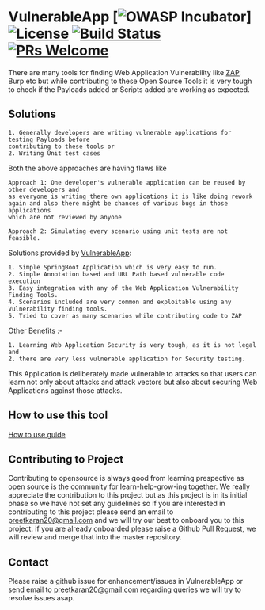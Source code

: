# VulnerableApp [![OWASP Incubator](https://img.shields.io/badge/owasp-incubator-blue.svg)] [![License](https://img.shields.io/badge/License-Apache%202.0-blue.svg)](https://opensource.org/licenses/Apache-2.0) [![Build Status](https://travis-ci.com/SasanLabs/VulnerableApp.svg?branch=master)](https://travis-ci.com/SasanLabs/VulnerableApp) [![PRs Welcome](https://img.shields.io/badge/PRs-welcome-brightgreen.svg?style=flat-square)](http://makeapullrequest.com)


There are many tools for finding Web Application Vulnerability like [ZAP](https://github.com/zaproxy), Burp etc but while contributing to these Open Source Tools 
it is very tough to check if the Payloads added or Scripts added are working as expected.

## Solutions
``` 
1. Generally developers are writing vulnerable applications for testing Payloads before 
contributing to these tools or
2. Writing Unit test cases
```
Both the above approaches are having flaws like 
```
Approach 1: One developer's vulnerable application can be reused by other developers and 
as everyone is writing there own applications it is like doing rework again and also there might be chances of various bugs in those applications
which are not reviewed by anyone

Approach 2: Simulating every scenario using unit tests are not feasible.
```

Solutions provided by [VulnerableApp](https://github.com/SasanLabs/VulnerableApp):
```
1. Simple SpringBoot Application which is very easy to run.
2. Simple Annotation based and URL Path based vulnerable code execution
3. Easy integration with any of the Web Application Vulnerability Finding Tools.
4. Scenarios included are very common and exploitable using any Vulnerability finding tools.
5. Tried to cover as many scenarios while contributing code to ZAP
```

Other Benefits :-
```
1. Learning Web Application Security is very tough, as it is not legal and 
2. there are very less vulnerable application for Security testing.
```

This Application is deliberately made vulnerable to attacks so that users can learn not only about attacks and attack vectors but also about securing Web Applications against those attacks.

## How to use this tool ##
[How to use guide](https://github.com/SasanLabs/VulnerableApp/blob/master/HOW-TO-USE.md)

## Contributing to Project ##
Contributing to opensource is always good from learning prespective as open source is the community for learn-help-grow-ing together. 
We really appreciate the contribution to this project but as this project is in its initial phase so we have not set any guidelines so if you are interested in contributing to this project please send an email to preetkaran20@gmail.com and we will try our best to onboard you to this project. if you are already onboarded please raise a Github Pull Request, we will review and merge that into the master repository.

## Contact ##
Please raise a github issue for enhancement/issues in VulnerableApp or send email to preetkaran20@gmail.com regarding queries
we will try to resolve issues asap.
